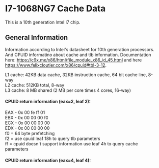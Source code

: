 # I7-1068NG7 Cache Data
This is a 10th generation Intel I7 chip. 

## General Information 
Information according to Intel's datasheet for 10th generation processors. And CPUID informatino about cache and tlb information. Documentation here: https://c9x.me/x86/html/file_module_x86_id_45.html and here https://www.felixcloutier.com/x86/cpuid#tbl-3-12. 

L1 cache: 42KB data cache, 32KB instruction cache, 64 bit cache line, 8-way  
L2 cache: 512KB total, 8-way  
L3 cache: 8 MB shared (2 MB per core times 4 cores, 16-way)  

#### CPUID return information (eax=2, leaf 2):   
EAX - 0x 00 fe ff 01  
EBX - 0x 00 00 00 f0   
ECX - 0x 00 00 00 00   
EDX - 0x 00 00 00 00  
f0 = 64 byte prefetching  
f2 = use cpuid leaf 18h to query tlb parameters  
ff = cpuid doesn't support information use leaf 4h to query cache parameters  

#### CPUID return information (eax=4, leaf 4): 
